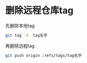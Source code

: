 # 删除远程仓库tag

先删除本地tag

```bash
git tag -d  tag名字
```

再删除远程tag

```bash
git push origin :refs/tags/tag名字
```
